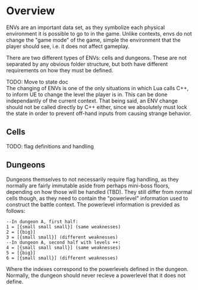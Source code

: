 # Overview
ENVs are an important data set, as they symbolize each physical environment it is possible to go to in the game. Unlike contexts, envs do not change the "game mode" of the game, simple the environment that the player should see, i.e. it does not affect gameplay.

There are two different types of ENVs: cells and dungeons. These are not separated by any obvious folder structure, but both have different requirements on how they must be defined.

TODO: Move to state doc  
The changing of ENVs is one of the only situations in which Lua calls C++, to inform UE to change the level the player is in. This can be done independantly of the current context. That being said, an ENV change should not be called directly by C++ either, since we absolutely must lock the state in order to prevent off-hand inputs from causing strange behavior.

## Cells
TODO: flag definitions and handling

## Dungeons
Dungeons themselves to not necessarily require flag handling, as they normally are fairly immutable aside from perhaps mini-boss floors, depending on how those will be handled (TBD). They still differ from normal cells though, as they need to contain the "powerlevel" information used to construct the battle context. The powerlevel information is previded as follows:
```
--In dungeon A, first half:
1 = [{small small small}] (same weaknesses)
2 = [{big}]
3 = [{small small}] (different weaknesses)
--In dungeon A, second half with levels ++:
4 = [{small small small}] (same weaknesses)
5 = [{big}]
6 = [{small small}] (different weaknesses)
```
Where the indexes correspond to the powerlevels defined in the dungeon. Normally, the dungeon should never recieve a powerlevel that it does not define.